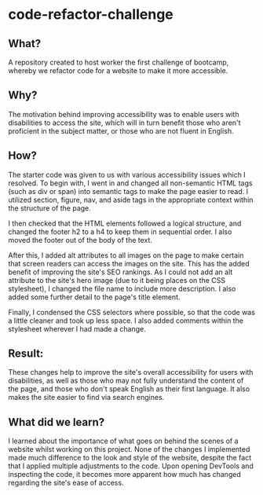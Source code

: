 # code-refactor-challenge

## **What?**
 A repository created to host worker the first challenge of bootcamp, whereby we refactor code for a website to make it more accessible.

## **Why?**
The motivation behind improving accessibility was to enable users with disabilities to access the site, which will in turn benefit those who aren't proficient in the subject matter, or those who are not fluent in English.

## **How?**
The starter code was given to us with various accessibility issues which I resolved. To begin with, I went in and changed all non-semantic HTML tags (such as div or span) into semantic tags to make the page easier to read. I utilized section, figure, nav, and aside tags in the appropriate context within the structure of the page. 

I then checked that the HTML elements followed a logical structure, and changed the footer h2 to a h4 to keep them in sequential order. I also moved the footer out of the body of the text.

After this, I added alt attributes to all images on the page to make certain that screen readers can access the images on the site. This has the added benefit of improving the site's SEO rankings. As I could not add an alt attribute to the site's hero image (due to it being places on the CSS stylesheet), I changed the file name to include more description. I also added some further detail to the page's title element.

Finally, I condensed the CSS selectors where possible, so that the code was a little cleaner and took up less space. I also added comments within the stylesheet wherever I had made a change.

## **Result:**
These changes help to improve the site's overall accessibility for users with disabilities, as well as those who may not fully understand the content of the page, and those who don't speak English as their first language. It also makes the site easier to find via search engines.

## **What did we learn?**
I learned about the importance of what goes on behind the scenes of a website whilst working on this project. None of the changes I implemented made much difference to the look and style of the website, despite the fact that I applied multiple adjustments to the code. Upon opening DevTools and inspecting the code, it becomes more apparent how much has changed regarding the site's ease of access.